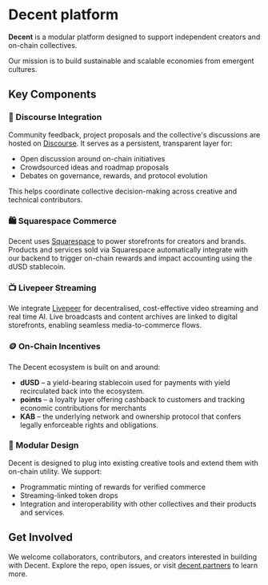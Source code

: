 # Decent platform

**Decent** is a modular platform designed to support independent creators and on-chain collectives. 

Our mission is to build sustainable and scalable economies from emergent cultures. 

## Key Components

### 💬 Discourse Integration

Community feedback, project proposals and the collective's discussions are hosted on [Discourse](https://forum.decent.partners). It serves as a persistent, transparent layer for:

* Open discussion around on-chain initiatives
* Crowdsourced ideas and roadmap proposals
* Debates on governance, rewards, and protocol evolution

This helps coordinate collective decision-making across creative and technical contributors.

### 🛍️ Squarespace Commerce

Decent uses [Squarespace](https://www.squarespace.com/) to power storefronts for creators and brands. Products and services sold via Squarespace automatically integrate with our backend to trigger on-chain rewards and impact accounting using the dUSD stablecoin.

### 📺 Livepeer Streaming

We integrate [Livepeer](https://livepeer.org/) for decentralised, cost-effective video streaming and real time AI. Live broadcasts and content archives are linked to digital storefronts, enabling seamless media-to-commerce flows.

### 🪙 On-Chain Incentives

The Decent ecosystem is built on and around:

* **dUSD** – a yield-bearing stablecoin used for payments with yield recirculated back into the ecosystem.
* **points** – a loyalty layer offering cashback to customers and tracking economic contributions for merchants
* **KAB** – the underlying network and ownership protocol that confers legally enforceable rights and obligations.

### 🧩 Modular Design

Decent is designed to plug into existing creative tools and extend them with on-chain utility. We support:

* Programmatic minting of rewards for verified commerce
* Streaming-linked token drops
* Integration and interoperability with other collectives and their products and services.

## Get Involved

We welcome collaborators, contributors, and creators interested in building with Decent. Explore the repo, open issues, or visit [decent.partners](https://decent.partners) to learn more.
